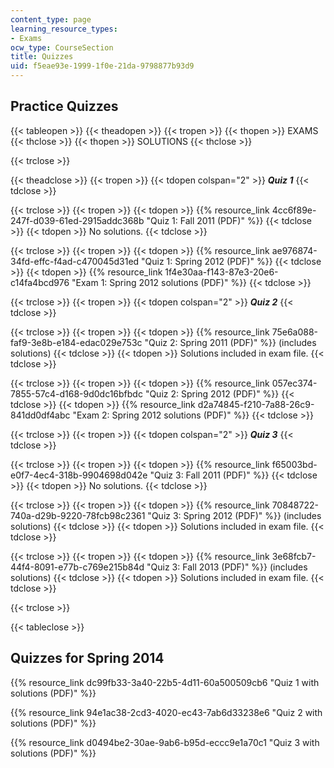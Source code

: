 ```yaml
---
content_type: page
learning_resource_types:
- Exams
ocw_type: CourseSection
title: Quizzes
uid: f5eae93e-1999-1f0e-21da-9798877b93d9
---
```


Practice Quizzes
----------------

{{< tableopen >}}
{{< theadopen >}}
{{< tropen >}}
{{< thopen >}}
EXAMS
{{< thclose >}}
{{< thopen >}}
SOLUTIONS
{{< thclose >}}

{{< trclose >}}

{{< theadclose >}}
{{< tropen >}}
{{< tdopen colspan="2" >}}
**_Quiz 1_**
{{< tdclose >}}

{{< trclose >}}
{{< tropen >}}
{{< tdopen >}}
{{% resource_link 4cc6f89e-247f-d039-61ed-2915addc368b "Quiz 1: Fall 2011 (PDF)" %}}
{{< tdclose >}}
{{< tdopen >}}
No solutions.
{{< tdclose >}}

{{< trclose >}}
{{< tropen >}}
{{< tdopen >}}
{{% resource_link ae976874-34fd-effc-f4ad-c470045d31ed "Quiz 1: Spring 2012 (PDF)" %}}
{{< tdclose >}}
{{< tdopen >}}
{{% resource_link 1f4e30aa-f143-87e3-20e6-c14fa4bcd976 "Exam 1: Spring 2012 solutions (PDF)" %}}
{{< tdclose >}}

{{< trclose >}}
{{< tropen >}}
{{< tdopen colspan="2" >}}
**_Quiz 2_**
{{< tdclose >}}

{{< trclose >}}
{{< tropen >}}
{{< tdopen >}}
{{% resource_link 75e6a088-faf9-3e8b-e184-edac029e753c "Quiz 2: Spring 2011 (PDF)" %}} (includes solutions)
{{< tdclose >}}
{{< tdopen >}}
Solutions included in exam file.
{{< tdclose >}}

{{< trclose >}}
{{< tropen >}}
{{< tdopen >}}
{{% resource_link 057ec374-7855-57c4-d168-9d0dc16bfbdc "Quiz 2: Spring 2012 (PDF)" %}}
{{< tdclose >}}
{{< tdopen >}}
{{% resource_link d2a74845-f210-7a88-26c9-841dd0df4abc "Exam 2: Spring 2012 solutions (PDF)" %}}
{{< tdclose >}}

{{< trclose >}}
{{< tropen >}}
{{< tdopen colspan="2" >}}
**_Quiz 3_**
{{< tdclose >}}

{{< trclose >}}
{{< tropen >}}
{{< tdopen >}}
{{% resource_link f65003bd-e0f7-4ec4-318b-9904698d042e "Quiz 3: Fall 2011 (PDF)" %}}
{{< tdclose >}}
{{< tdopen >}}
No solutions.
{{< tdclose >}}

{{< trclose >}}
{{< tropen >}}
{{< tdopen >}}
{{% resource_link 70848722-740a-d29b-9220-78fcb98c2361 "Quiz 3: Spring 2012 (PDF)" %}} (includes solutions)
{{< tdclose >}}
{{< tdopen >}}
Solutions included in exam file.
{{< tdclose >}}

{{< trclose >}}
{{< tropen >}}
{{< tdopen >}}
{{% resource_link 3e68fcb7-44f4-8091-e77b-c769e215b84d "Quiz 3: Fall 2013 (PDF)" %}} (includes solutions)
{{< tdclose >}}
{{< tdopen >}}
Solutions included in exam file.
{{< tdclose >}}

{{< trclose >}}

{{< tableclose >}}

Quizzes for Spring 2014
-----------------------

{{% resource_link dc99fb33-3a40-22b5-4d11-60a500509cb6 "Quiz 1 with solutions (PDF)" %}}

{{% resource_link 94e1ac38-2cd3-4020-ec43-7ab6d33238e6 "Quiz 2 with solutions (PDF)" %}}

{{% resource_link d0494be2-30ae-9ab6-b95d-eccc9e1a70c1 "Quiz 3 with solutions (PDF)" %}}